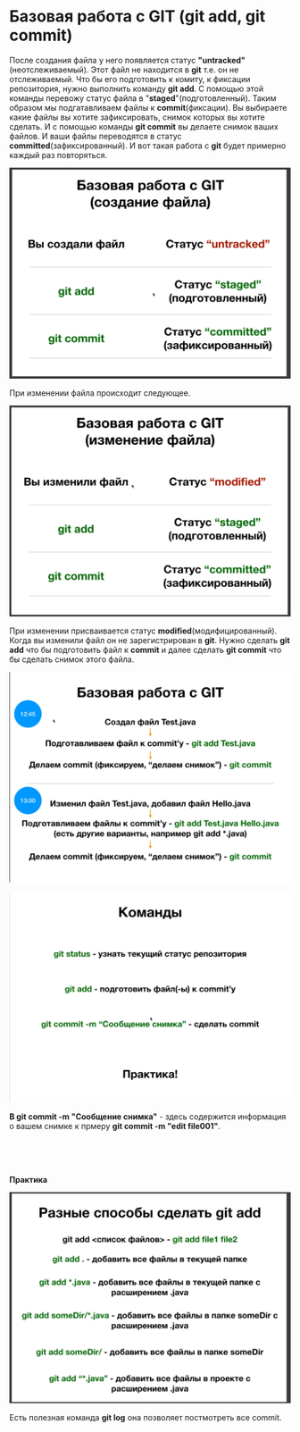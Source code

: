# Базовая работа с GIT (git add, git commit)

После создания файла у него появляется статус **"untracked"**(неотслеживаемый). Этот файл не находится в **git** т.е. он не отслеживаемый. Что бы его подготовить к комиту, к фиксации репозитория, нужно выполнить команду **git add**. С помощью этой команды перевожу статус файла в "**staged**"(подготовленный). Таким образом мы подгатавливаем файлы к **commit**(фиксации). Вы выбираете какие файлы вы хотите зафиксировать, снимок которых вы хотите сделать. И с помощью команды **git commit** вы делаете снимок ваших файлов. И ваши файлы переводятся в статус **committed**(зафиксированный). И вот такая работа с **git** будет примерно каждый раз повторяться.

![](img/002.png)

При изменении файла происходит следующее.

![](img/003.png)

При изменении присваивается статус **modified**(модифицированный). Когда вы изменили файл он не зарегистрирован в **git**. Нужно сделать **git add** что бы подготовить файл к **commit** и далее сделать **git commit** что бы сделать снимок этого файла.

![](img/004.png)

![](img/005.png)


**В git commit -m "Сообщение снимка"** - здесь содержится информация о вашем снимке к прмеру **git commit -m "edit file001"**.

<br>
<br>
<br>

**Практика**

![](img/006.png)

Есть полезная команда **git log** она позволяет постмотреть все commit.
